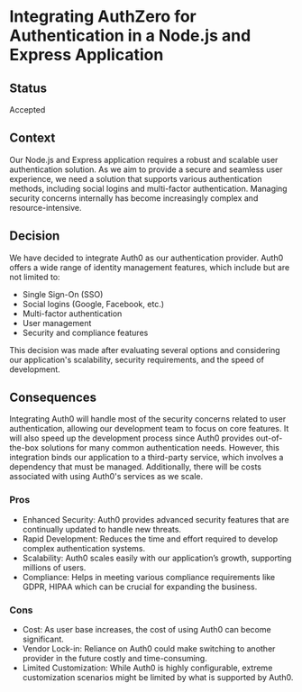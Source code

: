 # Integrating AuthZero for Authentication in a Node.js and Express Application

## Status
Accepted

## Context
Our Node.js and Express application requires a robust and scalable user authentication solution. As we aim to provide a secure and seamless user experience, we need a solution that supports various authentication methods, including social logins and multi-factor authentication. Managing security concerns internally has become increasingly complex and resource-intensive.

## Decision
We have decided to integrate Auth0 as our authentication provider. Auth0 offers a wide range of identity management features, which include but are not limited to:

- Single Sign-On (SSO)
- Social logins (Google, Facebook, etc.)
- Multi-factor authentication
- User management
- Security and compliance features

This decision was made after evaluating several options and considering our application's scalability, security requirements, and the speed of development.

## Consequences
Integrating Auth0 will handle most of the security concerns related to user authentication, allowing our development team to focus on core features. It will also speed up the development process since Auth0 provides out-of-the-box solutions for many common authentication needs. However, this integration binds our application to a third-party service, which involves a dependency that must be managed. Additionally, there will be costs associated with using Auth0's services as we scale.

### Pros
- Enhanced Security: Auth0 provides advanced security features that are continually updated to handle new threats.
- Rapid Development: Reduces the time and effort required to develop complex authentication systems.
- Scalability: Auth0 scales easily with our application’s growth, supporting millions of users.
- Compliance: Helps in meeting various compliance requirements like GDPR, HIPAA which can be crucial for expanding the business.

### Cons
- Cost: As user base increases, the cost of using Auth0 can become significant.
- Vendor Lock-in: Reliance on Auth0 could make switching to another provider in the future costly and time-consuming.
- Limited Customization: While Auth0 is highly configurable, extreme customization scenarios might be limited by what is supported by Auth0.

